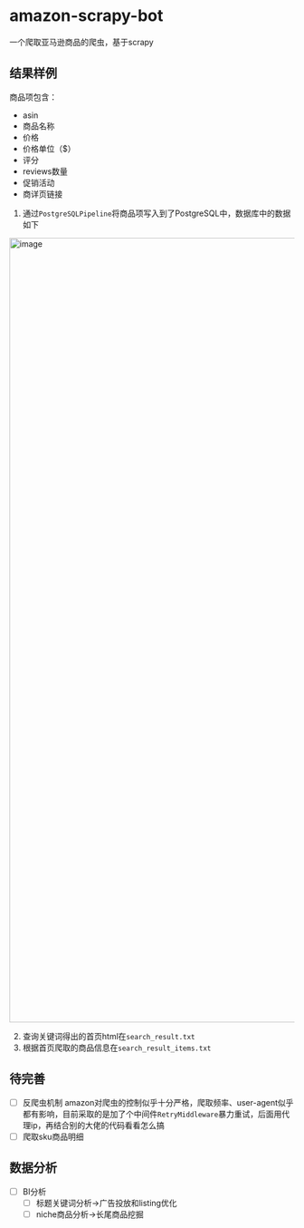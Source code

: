 # amazon-scrapy-bot
一个爬取亚马逊商品的爬虫，基于scrapy

## 结果样例
商品项包含：
- asin
- 商品名称
- 价格
- 价格单位（$）
- 评分
- reviews数量
- 促销活动
- 商详页链接
1. 通过`PostgreSQLPipeline`将商品项写入到了PostgreSQL中，数据库中的数据如下
<img width="1384" alt="image" src="https://github.com/slixiaohui/amazon-scrapy-bot/assets/81063796/2cc0f7db-b2ce-4d58-8d6e-4befdd09ff27">

2. 查询关键词得出的首页html在`search_result.txt`
3. 根据首页爬取的商品信息在`search_result_items.txt`

## 待完善
- [ ] 反爬虫机制
amazon对爬虫的控制似乎十分严格，爬取频率、user-agent似乎都有影响，目前采取的是加了个中间件`RetryMiddleware`暴力重试，后面用代理ip，再结合别的大佬的代码看看怎么搞
- [ ] 爬取sku商品明细
## 数据分析
- [ ] BI分析
    - [ ] 标题关键词分析->广告投放和listing优化
    - [ ] niche商品分析->长尾商品挖掘
